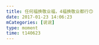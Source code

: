 ```yaml
---
title: 任何福换敬业福，4福换敬业都行🙃
date: 2017-01-23 14:06:23
mCategories: [说说]
type: moment
time: t140623
---
```


